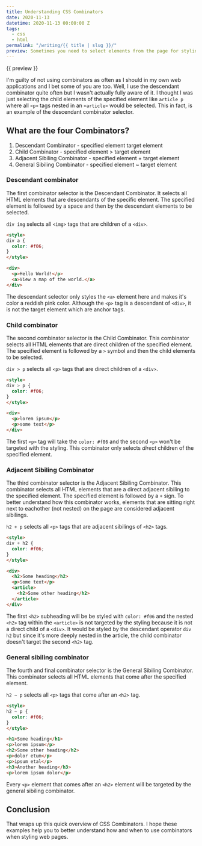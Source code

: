 ```yaml
---
title: Understanding CSS Combinators
date: 2020-11-13
datetime: 2020-11-13 00:00:00 Z
tags:
  - css
  - html
permalink: "/writing/{{ title | slug }}/"
preview: Sometimes you need to select elements from the page for styling but don't want to write the class or ID selector many times in your stylesheet. This is where CSS combinators come into play.
---
```


{{ preview }}

I'm guilty of not using combinators as often as I should in my own web applications and I bet some of you are too. Well, I use the descendant combinator quite often but I wasn't actually fully aware of it. I thought I was just selecting the child elements of the specified element like `article p` where all `<p>` tags nested in an `<article>` would be selected. This in fact, is an example of the descendant combinator selector.

<h2 class="post-heading">What are the four Combinators?</h2>

1. Descendant Combinator - specified element target element
2. Child Combinator - specified element > target element
3. Adjacent Sibiling Combinator - specified element + target element
4. General Sibiling Combinator - specified element ~ target element

<h3 class="post-heading">Descendant combinator</h3>

The first combinator selector is the Descendant Combinator. It selects all HTML elements that are descendants of the specific element. The specified element is followed by a space and then by the descendant elements to be selected.

`div img` selects all `<img>` tags that are children of a `<div>`.

```html
<style>
div a {
  color: #f06;
}
</style>

<div>
  <p>Hello World!</p>
  <a>View a map of the world.</a>
</div>
```

The descendant selector only styles the `<a>` element here and makes it's color a reddish pink color. Although the `<p>` tag is a descendant of `<div>`, it is not the target element which are anchor tags.

<h3 class="post-heading">Child combinator</h3>

The second combinator selector is the Child Combinator. This combinator selects all HTML elements that are direct children of the specified element. The specified element is followed by a `>` symbol and then the child elements to be selected.

`div > p` selects all `<p>` tags that are direct children of a `<div>`.

```html
<style>
div > p {
  color: #f06;
}
</style>

<div>
  <p>lorem ipsum</p>
  <p>some text</p>
</div>
```

The first `<p>` tag will take the `color: #f06` and the second `<p>` won't be targeted with the styling. This combinator only selects *direct* children of the specified element.

<h3 class="post-heading">Adjacent Sibiling Combinator</h3>

The third combinator selector is the Adjacent Sibiling Combinator. This combinator selects all HTML elements that are a direct adjacent sibiling to the specified element. The specified element is followed by a `+` sign. To better understand how this combinator works, elements that are sitting right next to eachother (not nested) on the page are considered adjacent sibilings.

`h2 + p` selects all `<p>` tags that are adjacent sibilings of `<h2>` tags.

```html
<style>
div + h2 {
  color: #f06;
}
</style>

<div>
  <h2>Some heading</h2>
  <p>Some text</p>
  <article>
    <h2>Some other heading</h2>
  </article>
</div>
```

The first `<h2>` subheading will be be styled with `color: #f06` and the nested `<h2>` tag within the `<article>` is not targeted by the styling because it is not a direct child of a `<div>`. It would be styled by the descendant operator `div h2` but since it's more deeply nested in the article, the child combinator doesn't target the second `<h2>` tag.

<h3 class="post-heading">General sibiling combinator</h3>

The fourth and final combinator selector is the General Sibiling Combinator. This combinator selects all HTML elements that come after the specified element.

`h2 ~ p` selects all `<p>` tags that come after an `<h2>` tag.

```html
<style>
h2 ~ p {
  color: #f06;
}
</style>

<h1>Some heading</h1>
<p>lorem ipsum</p>
<h2>Some other heading</h2>
<p>dolor etum</p>
<p>ipsum etal</p>
<h3>Another heading</h3>
<p>lorem ipsum dolor</p>
```

Every `<p>` element that comes after an `<h2>` element will be targeted by the general sibiling combinator.

<h2 class="post-heading">Conclusion</h2>

That wraps up this quick overview of CSS Combinators. I hope these examples help you to better understand how and when to use combinators when styling web pages.
